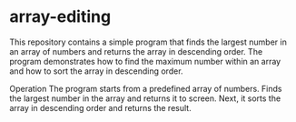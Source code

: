 # array-editing

This repository contains a simple program that finds the largest number in an array of numbers and returns the array in descending order. The program demonstrates how to find the maximum number within an array and how to sort the array in descending order.

Operation
The program starts from a predefined array of numbers. Finds the largest number in the array and returns it to screen. Next, it sorts the array in descending order and returns the result.
